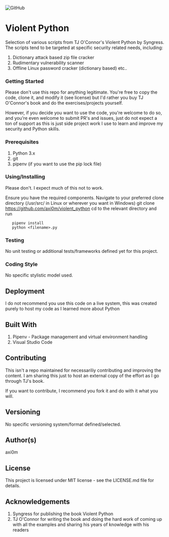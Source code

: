 ![GitHub](https://img.shields.io/github/license/axi0m/violent_python?style=flat-square)

# Violent Python
Selection of various scripts from TJ O'Connor's Violent Python by Syngress. The scripts tend to be targeted at specific security related needs, including:
1. Dictionary attack based zip file cracker
2. Rudimentary vulnerability scanner
3. Offline Linux password cracker (dictionary based)
etc..

### Getting Started
Please don't use this repo for anything legitimate. You're free to copy the code, clone it, and modify it (see license)
but I'd rather you buy TJ O'Connor's book and do the exercises/projects yourself.

However, if you decide you want to use the code, you're welcome to do so, and you're even welcome to submit PR's and issues, just do not expect a ton of support as this is just side project work I use to learn and improve my security and Python skills. 

### Prerequisites
1. Python 3.x
2. git
3. pipenv (if you want to use the pip lock file)

### Using/Installing
Please don't. I expect much of this not to work.

Ensure you have the required components.
Navigate to your preferred clone directory (/usr/src/ in Linux or wherever you want in Windows)
git clone https://github.com/axi0m/violent_python
cd to the relevant directory and run
```
   pipenv install
   python <filename>.py
```

### Testing
No unit testing or additional tests/frameworks defined yet for this project.

### Coding Style
No specific stylistic model used.

## Deployment
I do not recommend you use this code on a live system, this was created purely to host my code as I learned more about Python

## Built With
1. Pipenv - Package management and virtual environment handling
2. Visual Studio Code

## Contributing
This isn't a repo maintained for necessariliy contributing and improving the content. I am sharing this just to host
an external copy of the effort as I go through TJ's book.

If you want to contribute, I recommend you fork it and do with it what you will.

## Versioning
No specific versioning system/format defined/selected.

## Author(s)
axi0m

## License
This project is licensed under MIT license - see the LICENSE.md file for details.

## Acknowledgements
1. Syngress for publishing the book Violent Python
2. TJ O'Connor for writing the book and doing the hard work of coming up with all the examples and sharing his years of
knowledge with his readers
